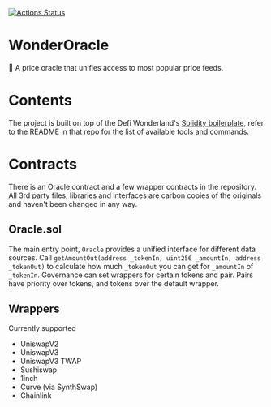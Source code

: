 [![Actions Status](https://github.com/gas1cent/oracle/actions/workflows/tests.yml/badge.svg)](https://github.com/gas1cent/oracle/actions)

# WonderOracle

🔮 A price oracle that unifies access to most popular price feeds.

# Contents

The project is built on top of the Defi Wonderland's [Solidity boilerplate](https://github.com/defi-wonderland/solidity-boilerplate), refer to the README in that repo for the list of available tools and commands.

# Contracts
There is an Oracle contract and a few wrapper contracts in the repository. All 3rd party files, libraries and interfaces are carbon copies of the originals and haven't been changed in any way.

## Oracle.sol
The main entry point, `Oracle` provides a unified interface for different data sources. Call `getAmountOut(address _tokenIn, uint256 _amountIn, address _tokenOut)` to calculate how much `_tokenOut` you can get for `_amountIn` of `_tokenIn`.
Governance can set wrappers for certain tokens and pair. Pairs have priority over tokens, and tokens over the default wrapper.

## Wrappers
Currently supported
- UniswapV2
- UniswapV3
- UniswapV3 TWAP
- Sushiswap
- 1inch
- Curve (via SynthSwap)
- Chainlink
